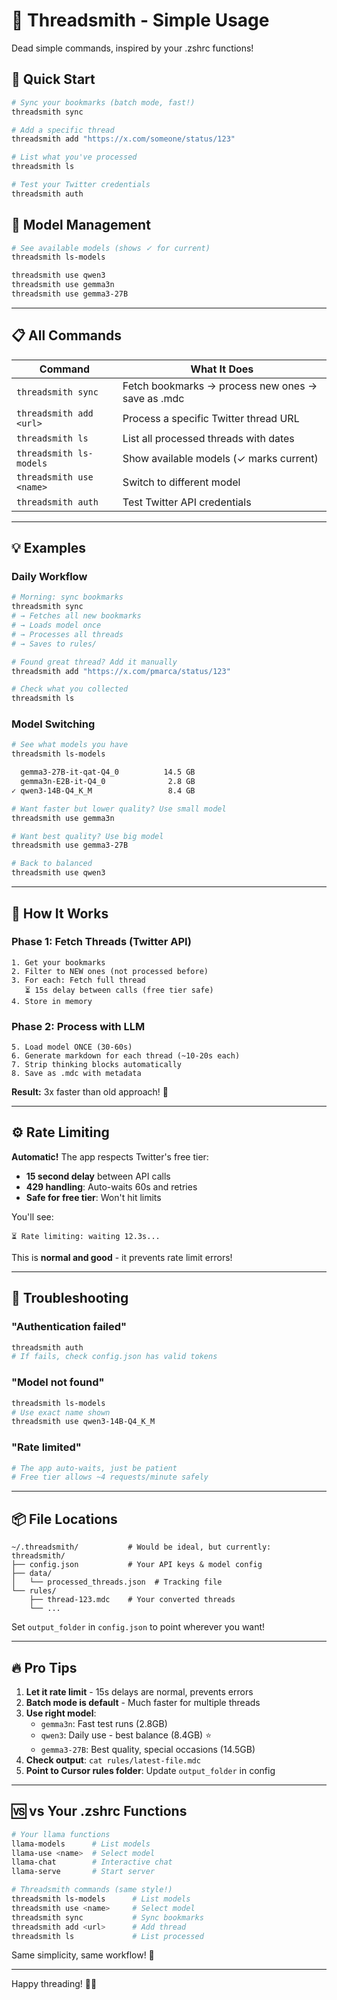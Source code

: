 # 🧵 Threadsmith - Simple Usage

Dead simple commands, inspired by your .zshrc functions!

## 🚀 Quick Start

```bash
# Sync your bookmarks (batch mode, fast!)
threadsmith sync

# Add a specific thread
threadsmith add "https://x.com/someone/status/123"

# List what you've processed
threadsmith ls

# Test your Twitter credentials
threadsmith auth
```

## 🔄 Model Management

```bash
# See available models (shows ✓ for current)
threadsmith ls-models

threadsmith use qwen3
threadsmith use gemma3n
threadsmith use gemma3-27B
```

---

## 📋 All Commands

| Command | What It Does |
|---------|-------------|
| `threadsmith sync` | Fetch bookmarks → process new ones → save as .mdc |
| `threadsmith add <url>` | Process a specific Twitter thread URL |
| `threadsmith ls` | List all processed threads with dates |
| `threadsmith ls-models` | Show available models (✓ marks current) |
| `threadsmith use <name>` | Switch to different model |
| `threadsmith auth` | Test Twitter API credentials |

---

## 💡 Examples

### Daily Workflow
```bash
# Morning: sync bookmarks
threadsmith sync
# → Fetches all new bookmarks
# → Loads model once
# → Processes all threads
# → Saves to rules/

# Found great thread? Add it manually
threadsmith add "https://x.com/pmarca/status/123"

# Check what you collected
threadsmith ls
```

### Model Switching
```bash
# See what models you have
threadsmith ls-models

  gemma3-27B-it-qat-Q4_0          14.5 GB
  gemma3n-E2B-it-Q4_0              2.8 GB
✓ qwen3-14B-Q4_K_M                 8.4 GB

# Want faster but lower quality? Use small model
threadsmith use gemma3n

# Want best quality? Use big model
threadsmith use gemma3-27B

# Back to balanced
threadsmith use qwen3
```

---

## 🎯 How It Works

### **Phase 1: Fetch Threads** (Twitter API)
```
1. Get your bookmarks
2. Filter to NEW ones (not processed before)
3. For each: Fetch full thread
   ⏳ 15s delay between calls (free tier safe)
4. Store in memory
```

### **Phase 2: Process with LLM**
```
5. Load model ONCE (30-60s)
6. Generate markdown for each thread (~10-20s each)
7. Strip thinking blocks automatically
8. Save as .mdc with metadata
```

**Result:** 3x faster than old approach! 🚀

---

## ⚙️ Rate Limiting

**Automatic!** The app respects Twitter's free tier:
- **15 second delay** between API calls
- **429 handling**: Auto-waits 60s and retries
- **Safe for free tier**: Won't hit limits

You'll see:
```
⏳ Rate limiting: waiting 12.3s...
```

This is **normal and good** - it prevents rate limit errors!

---

## 🐛 Troubleshooting

### "Authentication failed"
```bash
threadsmith auth
# If fails, check config.json has valid tokens
```

### "Model not found"
```bash
threadsmith ls-models
# Use exact name shown
threadsmith use qwen3-14B-Q4_K_M
```

### "Rate limited"
```bash
# The app auto-waits, just be patient
# Free tier allows ~4 requests/minute safely
```

---

## 📦 File Locations

```
~/.threadsmith/           # Would be ideal, but currently:
threadsmith/
├── config.json           # Your API keys & model config
├── data/
│   └── processed_threads.json  # Tracking file
└── rules/
    ├── thread-123.mdc    # Your converted threads
    └── ...
```

Set `output_folder` in `config.json` to point wherever you want!

---

## 🔥 Pro Tips

1. **Let it rate limit** - 15s delays are normal, prevents errors
2. **Batch mode is default** - Much faster for multiple threads
3. **Use right model**:
   - `gemma3n`: Fast test runs (2.8GB)
   - `qwen3`: Daily use - best balance (8.4GB) ⭐
   - `gemma3-27B`: Best quality, special occasions (14.5GB)
4. **Check output**: `cat rules/latest-file.mdc`
5. **Point to Cursor rules folder**: Update `output_folder` in config

---

## 🆚 vs Your .zshrc Functions

```bash
# Your llama functions
llama-models      # List models
llama-use <name>  # Select model
llama-chat        # Interactive chat
llama-serve       # Start server

# Threadsmith commands (same style!)
threadsmith ls-models      # List models
threadsmith use <name>     # Select model
threadsmith sync           # Sync bookmarks
threadsmith add <url>      # Add thread
threadsmith ls             # List processed
```

Same simplicity, same workflow! 🎯

---

Happy threading! 🧵✨


